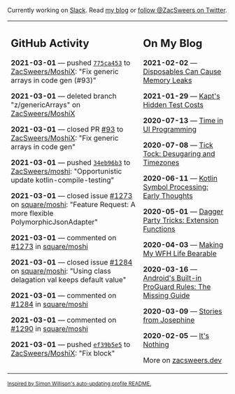 Currently working on [Slack](https://slack.com/). Read [my blog](https://zacsweers.dev/) or [follow @ZacSweers on Twitter](https://twitter.com/ZacSweers).

<table><tr><td valign="top" width="60%">

## GitHub Activity
<!-- githubActivity starts -->
**2021-03-01** — pushed [`775ca453`](https://github.com/ZacSweers/MoshiX/commit/775ca4535d2c3db8ad12fa3304501b5a8a614614) to [ZacSweers/MoshiX](https://api.github.com/repos/ZacSweers/MoshiX): "Fix generic arrays in code gen (#93)"

**2021-03-01** — deleted branch "z/genericArrays" on [ZacSweers/MoshiX](https://api.github.com/repos/ZacSweers/MoshiX)

**2021-03-01** — closed PR [#93](https://api.github.com/repos/ZacSweers/MoshiX/pulls/93) to [ZacSweers/MoshiX](https://api.github.com/repos/ZacSweers/MoshiX): "Fix generic arrays in code gen"

**2021-03-01** — pushed [`34eb96b3`](https://github.com/ZacSweers/moshi/commit/34eb96b3a4d7e93e94f3d7fc06a2de3ddd49e5f7) to [ZacSweers/moshi](https://api.github.com/repos/ZacSweers/moshi): "Opportunistic update kotlin-compile-testing"

**2021-03-01** — closed issue [#1273](https://api.github.com/repos/square/moshi/issues/1273) on [square/moshi](https://api.github.com/repos/square/moshi): "Feature Request: A more flexible PolymorphicJsonAdapter"

**2021-03-01** — commented on [#1273](https://github.com/square/moshi/issues/1273#issuecomment-787718893) in [square/moshi](https://api.github.com/repos/square/moshi)

**2021-03-01** — closed issue [#1284](https://api.github.com/repos/square/moshi/issues/1284) on [square/moshi](https://api.github.com/repos/square/moshi): "Using class delagation val keeps default value"

**2021-03-01** — commented on [#1284](https://github.com/square/moshi/issues/1284#issuecomment-787717826) in [square/moshi](https://api.github.com/repos/square/moshi)

**2021-03-01** — commented on [#1290](https://github.com/square/moshi/issues/1290#issuecomment-787715486) in [square/moshi](https://api.github.com/repos/square/moshi)

**2021-03-01** — pushed [`ef39b5e5`](https://github.com/ZacSweers/MoshiX/commit/ef39b5e516a0661631c77913841b5fe035b6abdb) to [ZacSweers/MoshiX](https://api.github.com/repos/ZacSweers/MoshiX): "Fix block"
<!-- githubActivity ends -->
</td><td valign="top" width="40%">

## On My Blog
<!-- blog starts -->
**2021-02-02** — [Disposables Can Cause Memory Leaks](https://www.zacsweers.dev/disposables-can-cause-memory-leaks/)

**2021-01-29** — [Kapt's Hidden Test Costs](https://www.zacsweers.dev/kapts-hidden-test-costs/)

**2020-07-13** — [Time in UI Programming](https://www.zacsweers.dev/time-in-ui/)

**2020-07-08** — [Tick Tock: Desugaring and Timezones](https://www.zacsweers.dev/ticktock-desugaring-timezones/)

**2020-06-11** — [Kotlin Symbol Processing: Early Thoughts](https://www.zacsweers.dev/kotlin-symbol-processor-early-thoughts/)

**2020-05-01** — [Dagger Party Tricks: Extension Functions](https://www.zacsweers.dev/dagger-party-tricks-extension-functions/)

**2020-04-03** — [Making My WFH Life Bearable](https://www.zacsweers.dev/making-wfh-life-bearable/)

**2020-03-16** — [Android's Built-in ProGuard Rules: The Missing Guide](https://www.zacsweers.dev/android-proguard-rules/)

**2020-03-09** — [Stories from Josephine](https://www.zacsweers.dev/stories-from-josephine/)

**2020-02-05** — [It's Nothing](https://www.zacsweers.dev/its-nothing/)
<!-- blog ends -->
More on [zacsweers.dev](https://zacsweers.dev/)
</td></tr></table>

<sub><a href="https://simonwillison.net/2020/Jul/10/self-updating-profile-readme/">Inspired by Simon Willison's auto-updating profile README.</a></sub>
